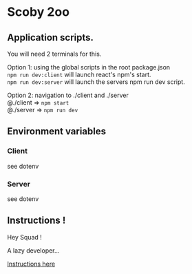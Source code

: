 # Scoby 2oo

## Application scripts.

You will need 2 terminals for this.

Option 1: using the global scripts in the root package.json  
`npm run dev:client` will launch react's npm's start.  
`npm run dev:server` will launch the servers npm run dev script.

Option 2: navigation to ./client and ./server  
@./client => `npm start`  
@./server => `npm run dev`

## Environment variables

### Client

see dotenv

### Server

see dotenv

## Instructions !

Hey Squad !

A lazy developer...

[Instructions here](https://hackmd.io/xeGOzhG2QbG7y8F8dnM6Kg?view)
